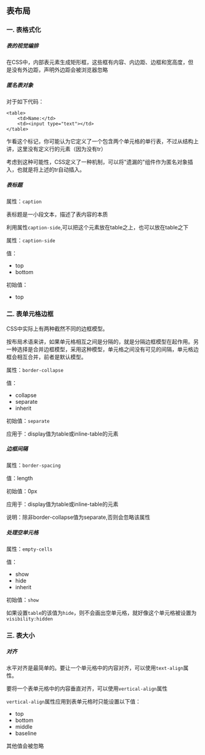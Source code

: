 ## 表布局
###

### 一. 表格式化

##### 表的视觉编排

在CSS中，内部表元素生成矩形框，这些框有内容、内边距、边框和宽高度，但是没有外边距，声明外边距会被浏览器忽略

##### 匿名表对象

对于如下代码：

	<table>
		<td>Name:</td>
		<td><input type="text"></td>
	</table>
	
乍看这个标记，你可能认为它定义了一个包含两个单元格的单行表，不过从结构上讲，这里没有定义行的元素（因为没有tr）

考虑到这种可能性，CSS定义了一种机制，可以将"遗漏的"组件作为匿名对象插入，也就是将上述的tr自动插入。

##### 表标题

属性：`caption`

表标题是一小段文本，描述了表内容的本质

利用属性`caption-side`,可以把这个元素放在table之上，也可以放在table之下

属性：`caption-side`

值：

* top
* bottom

初始值：

* top

### 二. 表单元格边框

CSS中实际上有两种截然不同的边框模型。

按布局术语来讲，如果单元格相互之间是分隔的，就是分隔边框模型在起作用。另一种选择是合并边框模型，采用这种模型，单元格之间没有可见的间隔，单元格边框会相互合并，前者是默认模型。

属性：`border-collapse`

值：

* collapse
* separate
* inherit

初始值：`separate`

应用于：display值为table或inline-table的元素

##### 边框间隔

属性：`border-spacing`

值：length

初始值：0px

应用于：display值为table或inline-table的元素

说明：除非border-collapse值为separate,否则会忽略该属性

##### 处理空单元格

属性：`empty-cells`

值：

* show
* hide
* inherit

初始值：`show`

如果设置`table`的该值为`hide`，则不会画出空单元格，就好像这个单元格被设置为`visibility:hidden`

### 三. 表大小

##### 对齐

水平对齐是最简单的。要让一个单元格中的内容对齐，可以使用`text-align`属性。

要将一个表单元格中的内容垂直对齐，可以使用`vertical-align`属性

`vertical-align`属性应用到表单元格时只能设置以下值：

* top
* bottom
* middle
* baseline

其他值会被忽略